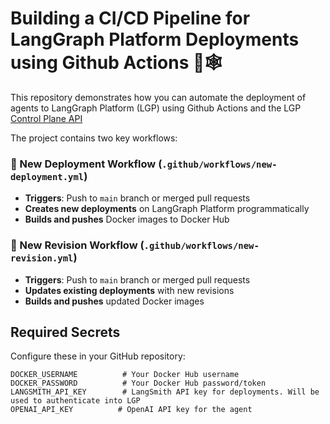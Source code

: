 # Building a CI/CD Pipeline for LangGraph Platform Deployments using Github Actions 🦜🕸️

This repository demonstrates how you can automate the deployment of agents to LangGraph Platform (LGP) using Github Actions and the LGP [Control Plane API](https://langchain-ai.github.io/langgraph/cloud/reference/api/api_ref_control_plane.html#description/introduction) 

The project contains two key workflows:

### 🚀 New Deployment Workflow (`.github/workflows/new-deployment.yml`)
- **Triggers**: Push to `main` branch or merged pull requests
- **Creates new deployments** on LangGraph Platform programmatically
- **Builds and pushes** Docker images to Docker Hub

### 🔄 New Revision Workflow (`.github/workflows/new-revision.yml`)
- **Triggers**: Push to `main` branch or merged pull requests  
- **Updates existing deployments** with new revisions
- **Builds and pushes** updated Docker images

## Required Secrets

Configure these in your GitHub repository:

```
DOCKER_USERNAME          # Your Docker Hub username
DOCKER_PASSWORD          # Your Docker Hub password/token
LANGSMITH_API_KEY        # LangSmith API key for deployments. Will be used to authenticate into LGP
OPENAI_API_KEY          # OpenAI API key for the agent
```